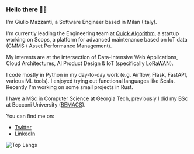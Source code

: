 ### Hello there 🧔🏼

I'm Giulio Mazzanti, a Software Engineer based in Milan (Italy).

I'm currently leading the Engineering team at [Quick Algorithm](https://quickalgorithm.com/), a startup working on Scops, a platform for advanced maintenance based on IoT data (CMMS / Asset Performance Management).

My interests are at the intersection of Data-Intensive Web Applications, Cloud Architectures, AI Product Design & IoT (specifically LoRaWAN).

I code mostly in Python in my day-to-day work (e.g. Airflow, Flask, FastAPI, various ML tools). I enjoyed trying out functional languages like Scala. Recently I'm working on some small projects in Rust.

I have a MSc in Computer Science at Georgia Tech, previously I did my BSc at Bocconi University ([BEMACS](https://www.unibocconi.eu/wps/wcm/connect/bocconi/sitopubblico_en/navigation+tree/home/programs/bachelor+of+science/economics+management+and+computer+science)).

You can find me on:
* [Twitter](https://twitter.org/Giuzzilla)
* [LinkedIn](https://www.linkedin.com/in/giuliomazzanti/)

![Top Langs](https://github-readme-stats.vercel.app/api/top-langs/?username=Giuzzilla&layout=compact)
